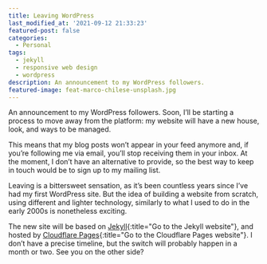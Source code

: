 ```yaml
---
title: Leaving WordPress
last_modified_at: '2021-09-12 21:33:23'
featured-post: false
categories:
  - Personal
tags:
  - jekyll
  - responsive web design
  - wordpress
description: An announcement to my WordPress followers.
featured-image: feat-marco-chilese-unsplash.jpg
---
```

<p class="lead">An announcement to my WordPress followers.
Soon, I’ll be starting a process to move away from the platform: my website will have a new house, look, and ways to be managed.</p>

<!--more-->

This means that my blog posts won’t appear in your feed anymore and, if you’re following me via email, you’ll stop receiving them in your inbox. At the moment, I don’t have an alternative to provide, so the best way to keep in touch would be to sign up to my mailing list. 

Leaving is a bittersweet sensation, as it’s been countless years since I’ve had my first WordPress site. But the idea of building a website from scratch, using different and lighter technology, similarly to what I used to do in the early 2000s is nonetheless exciting. 

The new site will be based on [Jekyll](https://jekyllrb.com/){:title="Go to the Jekyll website"}, and hosted by [Cloudflare Pages](https://pages.cloudflare.com/){:title="Go to the Cloudflare Pages website"}. I don’t have a precise timeline, but the switch will probably happen in a month or two. See you on the other side?

<!-- <small>Photo by [Marco Chilese](https://unsplash.com/@chmarco){:target="_blank"} on Unsplash</small> -->